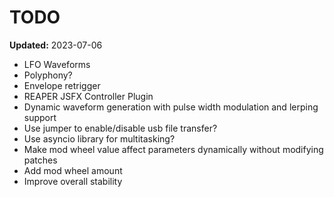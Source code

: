 # TODO

**Updated:** 2023-07-06

- LFO Waveforms
- Polyphony?
- Envelope retrigger
- REAPER JSFX Controller Plugin
- Dynamic waveform generation with pulse width modulation and lerping support
- Use jumper to enable/disable usb file transfer?
- Use asyncio library for multitasking?
- Make mod wheel value affect parameters dynamically without modifying patches
- Add mod wheel amount
- Improve overall stability
